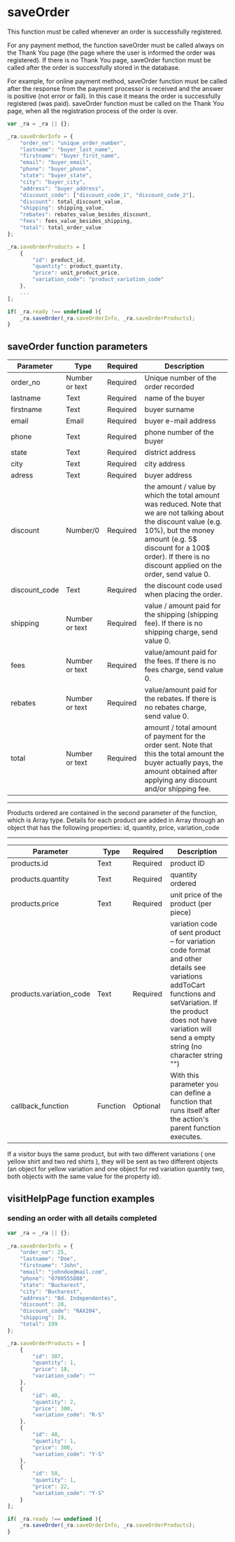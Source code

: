 # saveOrder

This function must be called whenever an order is successfully registered.

For any payment method, the function saveOrder must be called always on the Thank You page (the page where the user is informed the order was registered). If there is no Thank You page, saveOrder function must be called after the order is successfully stored in the database.

For example, for online payment method, saveOrder function must be called after the response from the payment processor is received and the answer is positive (not error or fail). In this case it means the order is successfully registered (was paid). saveOrder function must be called on the Thank You page, when all the registration process of the order is over.

```js
var _ra = _ra || {};

_ra.saveOrderInfo = {
    "order_no": "unique_order_number",
    "lastname": "buyer_last_name",
    "firstname": "buyer_first_name",
    "email": "buyer_email",
    "phone": "buyer_phone",
    "state": "buyer_state",
    "city": "buyer_city",
    "address": "buyer_address",
    "discount_code": ["discount_code_1", "discount_code_2"],
    "discount": total_discount_value,
    "shipping": shipping_value,
    "rebates": rebates_value_besides_discount,
    "fees": fees_value_besides_shipping,
    "total": total_order_value
};

_ra.saveOrderProducts = [
    {
        "id": product_id,
        "quantity": product_quantity,
        "price": unit_product_price,
        "variation_code": "product_variation_code"
    },
    ...
];

if( _ra.ready !== undefined ){
    _ra.saveOrder(_ra.saveOrderInfo, _ra.saveOrderProducts);
}
```
	
## saveOrder function parameters

|    **Parameter**    |    **Type**    |    **Required**    |    **Description**    |
|---|---|---|---|
|  order_no  |  Number or text  |  Required  |  Unique number of the order recorded  |
|  lastname  |  Text  |  Required  |  name of the buyer |
|  firstname  |  Text  |  Required  |  buyer surname  |
|  email  |  Email  |  Required  |  buyer e-mail address  |
|  phone  |  Text  |  Required  |  phone number of the buyer  |
|  state  |  Text  |  Required  |  district address  |
|  city  |  Text  |  Required  |  city address  |
|  adress  |  Text  |  Required  |  buyer address  |
|  discount  |  Number/0  |  Required  |  the amount / value by which the total amount was reduced. Note that we are not talking about the discount value (e.g. 10%), but the money amount (e.g. 5$ discount for a 100$ order). If there is no discount applied on the order, send value 0.  |
|  discount_code  |  Text  |  Required  |  the discount code used when placing the order.  |
|  shipping  |  Number or text  |  Required  |  value / amount paid for the shipping (shipping fee). If there is no shipping charge, send value 0.  |
|  fees  |  Number or text  |  Required  |  value/amount paid for the fees. If there is no fees charge, send value 0.  |
|  rebates  |  Number or text  |  Required  |  value/amount paid for the rebates. If there is no rebates charge, send value 0.  |
|  total  |  Number or text  |  Required  |  amount / total amount of payment for the order sent. Note that this the total amount the buyer actually pays, the amount obtained after applying any discount and/or shipping fee.  |

---

Products ordered are contained in the second parameter of the function, which is Array type. Details for each product are added in Array through an object that has the following properties: id, quantity, price, variation_code

---

|    **Parameter**    |    **Type**    |    **Required**    |    **Description**    |
|---|---|---|---|
|  products.id  |  Text  |  Required  |  product ID  |
|  products.quantity  |  Text  |  Required  |  quantity ordered  |
|  products.price  |  Text  |  Required  |   unit price of the product (per piece)  |
|  products.variation_code  |  Text  |  Required  |  variation code of sent product – for variation code format and other details see variations addToCart functions and setVariation. If the product does not have variation will send a empty string (no character string "")  |
|	callback_function 	|	Function	|	Optional	|	With this parameter you can define a function that runs itself after the action's parent function executes.	|

If a visitor buys the same product, but with two different variations ( one yellow shirt and two red shirts ), they will be sent as two different objects (an object for yellow variation and one object for red variation quantity two, both objects with the same value for the property id).

## visitHelpPage function examples

### sending an order with all details completed

```js
var _ra = _ra || {};
    
_ra.saveOrderInfo = {
    "order_no": 25,
    "lastname": "Doe",
    "firstname": "John",
    "email": "johndoe@mail.com",
    "phone": "0700555888",
    "state": "Bucharest",
    "city": "Bucharest",
    "address": "Bd. Independentei",
    "discount": 20,
    "discount_code": "RAX204",
    "shipping": 19,
    "total": 199
};

_ra.saveOrderProducts = [
    {
        "id": 307,
        "quantity": 1,
        "price": 18,
        "variation_code": ""
    },
    {
        "id": 48,
        "quantity": 2,
        "price": 300,
        "variation_code": "R-S"
    },
    {
        "id": 48,
        "quantity": 1,
        "price": 300,
        "variation_code": "Y-S"
    },
    {
        "id": 50,
        "quantity": 1,
        "price": 22,
        "variation_code": "Y-S"
    }
];

if( _ra.ready !== undefined ){
    _ra.saveOrder(_ra.saveOrderInfo, _ra.saveOrderProducts);
}
```